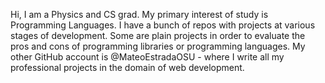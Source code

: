 Hi, I am a Physics and CS grad. My primary interest of study is Programming Languages. I have a bunch of repos with projects at various stages of development. Some are plain projects in order to evaluate the pros and cons of programming libraries or programming languages. My other GitHub account is @MateoEstradaOSU - where I write all my professional projects in the domain of web development.
<!---
TheodoreAI/TheodoreAI is a ✨ special ✨ repository because its `README.md` (this file) appears on your GitHub profile.
You can click the Preview link to take a look at your changes.
--->

